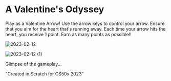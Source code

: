 # A Valentine's Odyssey

Play as a Valentine Arrow! Use the arrow keys to control your arrow. Ensure that you aim for the heart that's running away. Each time your arrow hits the heart, you receive 1 point. Earn as many points as possible!!

![2023-02-12](https://user-images.githubusercontent.com/110651459/218295992-105fb6cd-fef9-4189-935e-fb9c50f9993b.png)

![2023-02-12 (1)](https://user-images.githubusercontent.com/110651459/218296241-9738d76e-7d47-4b90-aff2-41bc8b83e435.png)

Glimpse of the gameplay...

"Created in Scratch for CS50x 2023"
